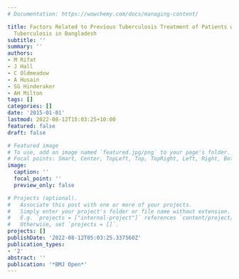 ```yaml
---
# Documentation: https://wowchemy.com/docs/managing-content/

title: Factors Related to Previous Tuberculosis Treatment of Patients with Multidrugresistant
  Tuberculosis in Bangladesh
subtitle: ''
summary: ''
authors:
- M Rifat
- J Hall
- C Oldmeadow
- A Husain
- SG Hinderaker
- AH Milton
tags: []
categories: []
date: '2015-01-01'
lastmod: 2022-08-12T15:03:25+10:00
featured: false
draft: false

# Featured image
# To use, add an image named `featured.jpg/png` to your page's folder.
# Focal points: Smart, Center, TopLeft, Top, TopRight, Left, Right, BottomLeft, Bottom, BottomRight.
image:
  caption: ''
  focal_point: ''
  preview_only: false

# Projects (optional).
#   Associate this post with one or more of your projects.
#   Simply enter your project's folder or file name without extension.
#   E.g. `projects = ["internal-project"]` references `content/project/deep-learning/index.md`.
#   Otherwise, set `projects = []`.
projects: []
publishDate: '2022-08-12T05:03:25.337560Z'
publication_types:
- '2'
abstract: ''
publication: '*BMJ Open*'
---
```


